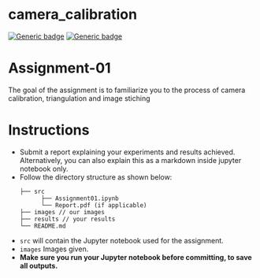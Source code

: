 # camera_calibration


[![Generic badge](https://img.shields.io/badge/CV-Assignment:1-BLUE.svg)](https://shields.io/)
[![Generic badge](https://img.shields.io/badge/DUE-23:59hrs,29/01/2023-RED.svg)](https://shields.io/)

# Assignment-01
The goal of the assignment is to familiarize you to the process of camera calibration, triangulation and image stiching

# Instructions
- Submit a report explaining your experiments and results achieved. Alternatively, you can also explain this as a markdown inside jupyter notebook only. 
- Follow the directory structure as shown below: 
  ```
  ├── src           
        ├── Assignment01.ipynb
        └── Report.pdf (if applicable)
  ├── images // our images
  ├── results // your results
  └── README.md
  ```
- `src` will contain the Jupyter notebook used for the assignment.
- `images` Images given.
- **Make sure you run your Jupyter notebook before committing, to save all outputs.**
